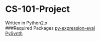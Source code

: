 # CS-101-Project
Written in Python2.x  
###Required Packages
[py-expression-eval](https://github.com/Axiacore/py-expression-eval)  
[PySynth](https://github.com/mdoege/PySynth)
